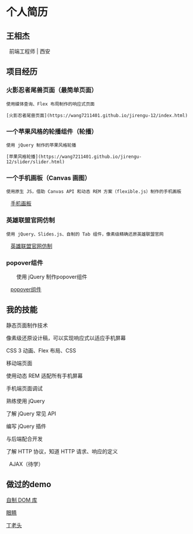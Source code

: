 # 个人简历

## 王相杰

   前端工程师 | 西安
   
## 项目经历

### 火影忍者尾兽页面（最简单页面）
    
    使用媒体查询、Flex 布局制作的响应式页面
    
    [火影忍者尾兽页面](https://wang7211401.github.io/jirengu-12/index.html)
    
### 一个苹果风格的轮播组件（轮播）

    使用 jQuery 制作的苹果风格轮播
    
    [苹果风格轮播](https://wang7211401.github.io/jirengu-12/slider/slider.html)
    
### 一个手机画板（Canvas 画图）
    
    使用原生 JS，借助 Canvas API 和动态 REM 方案（flexible.js）制作的手机画板
    
    [手机画板](https://wang7211401.github.io/jirengu-12/huatu.html)
    
### 英雄联盟官网仿制

    使用 jQuery、Slides.js、自制的 Tab 组件，像素级精确还原英雄联盟官网
    
    [英雄联盟官网仿制](https://wang7211401.github.io/jirengu-12/lol/lol.html)

### popover组件
    
    使用 jQuery 制作popover组件
    
    [popover组件](https://wang7211401.github.io/jirengu-12/popover.html)
    
## 我的技能

   静态页面制作技术
   
   像素级还原设计稿，可以实现响应式以适应手机屏幕
   
   CSS 3 动画、Flex 布局、CSS
   
   移动端页面
   
   使用动态 REM 适配所有手机屏幕
   
   手机端页面调试
   
   熟练使用 jQuery
   
   了解 jQuery 常见 API
   
   编写 jQuery 插件
   
   与后端配合开发
   
   了解 HTTP 协议，知道 HTTP 请求、响应的定义
   
   AJAX（待学）

## 做过的demo

[自制 DOM 库](https://wang7211401.github.io/jirengu-12/test.js)

[眼睛](https://wang7211401.github.io/jirengu-12/eyes/eyes.html)

[丁老头](https://wang7211401.github.io/jirengu-12/ding/ding.html)
